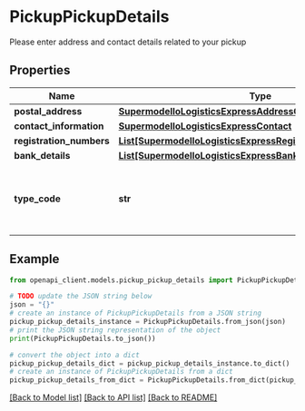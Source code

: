 # PickupPickupDetails

Please enter address and contact details related to your pickup

## Properties

Name | Type | Description | Notes
------------ | ------------- | ------------- | -------------
**postal_address** | [**SupermodelIoLogisticsExpressAddressCreateShipmentRequest**](SupermodelIoLogisticsExpressAddressCreateShipmentRequest.md) |  | 
**contact_information** | [**SupermodelIoLogisticsExpressContact**](SupermodelIoLogisticsExpressContact.md) |  | 
**registration_numbers** | [**List[SupermodelIoLogisticsExpressRegistrationNumbers]**](SupermodelIoLogisticsExpressRegistrationNumbers.md) |  | [optional] 
**bank_details** | [**List[SupermodelIoLogisticsExpressBankDetailsInner]**](SupermodelIoLogisticsExpressBankDetailsInner.md) |  | [optional] 
**type_code** | **str** | Please enter the business party type related to the pickup. | [optional] 

## Example

```python
from openapi_client.models.pickup_pickup_details import PickupPickupDetails

# TODO update the JSON string below
json = "{}"
# create an instance of PickupPickupDetails from a JSON string
pickup_pickup_details_instance = PickupPickupDetails.from_json(json)
# print the JSON string representation of the object
print(PickupPickupDetails.to_json())

# convert the object into a dict
pickup_pickup_details_dict = pickup_pickup_details_instance.to_dict()
# create an instance of PickupPickupDetails from a dict
pickup_pickup_details_from_dict = PickupPickupDetails.from_dict(pickup_pickup_details_dict)
```
[[Back to Model list]](../README.md#documentation-for-models) [[Back to API list]](../README.md#documentation-for-api-endpoints) [[Back to README]](../README.md)


